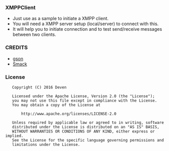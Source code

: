 

### XMPPClient 
* Just use as a sample to initiate a XMPP client.
* You will need a XMPP server setup (local/server) to connect with this.
* It will help you to initiate connection and to test send/receive messages between two clients.

### CREDITS
* [gson](https://github.com/google/gson)
* [Smack](https://github.com/igniterealtime/Smack/wiki/Smack-4.1-Readme-and-Upgrade-Guide)

### License
```
   Copyright (C) 2016 Deven

   Licensed under the Apache License, Version 2.0 (the "License");
   you may not use this file except in compliance with the License.
   You may obtain a copy of the License at

       http://www.apache.org/licenses/LICENSE-2.0

   Unless required by applicable law or agreed to in writing, software
   distributed under the License is distributed on an "AS IS" BASIS,
   WITHOUT WARRANTIES OR CONDITIONS OF ANY KIND, either express or implied.
   See the License for the specific language governing permissions and
   limitations under the License.
```


